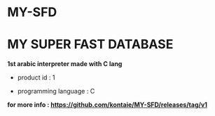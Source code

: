 # MY-SFD

<html>
<body>
  <h1>MY SUPER FAST DATABASE</h1>

  <b>1st arabic interpreter made with C lang</b>
  <ul>
    <li>
      <p>product id : 1</p>
    </li>
    <li>
      <p>programming language : C</p>
    </li>
  </ul>

  <b>for more info : https://github.com/kontaie/MY-SFD/releases/tag/v1</b>
</body>
</html>

